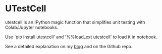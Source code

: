 # UTestCell
utestcell is an IPython magic function that simplifies unit testing with Colab/Jupyter notebooks.

Use 'pip install utestcell' and '%%load_ext utestcell' to load it in notebook.

See a detailed explanation on my <a href="https://remibranco.com/?p=221">blog</a> and on the Github repo.
